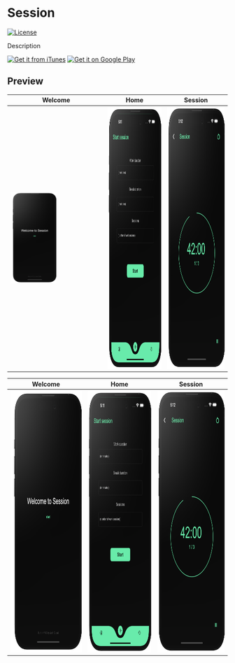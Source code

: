 # Session
[![License](https://img.shields.io/badge/License-Apache_2.0-blue.svg)](https://opensource.org/licenses/Apache-2.0)

Description

[![Get it from iTunes](https://lisk.com/sites/default/files/pictures/2020-01/download_on_the_app_store_badge.svg)](https://twitter.com) [![Get it on Google Play](https://lisk.com/sites/default/files/pictures/2020-01/download_on_the_play_store_badge.svg)](www.google.com)

## Preview

| Welcome | Home | Session |
| ------------------ | --------------------------- | ------------------ |
| <img src="images/Welcome.png" width="50%" alt="Screenshot"/>  | <img src="images/home.png" height="600" alt="Screenshot"/> | <img src="images/session.png" height="600" alt="Screenshot"/> |


| Welcome | Home | Session |
| ------------------ | --------------------------- | ------------------ |
| <img src="images/Welcome.png" height="600" alt="Screenshot"/>  | <img src="images/home.png" height="600" alt="Screenshot"/> | <img src="images/session.png" height="600" alt="Screenshot"/> |
